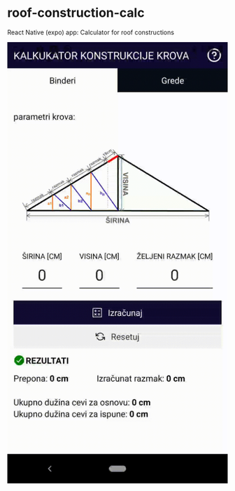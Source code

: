 # roof-construction-calc
 React Native (expo) app: Calculator for roof constructions

![](https://github.com/beredi/roof-construction-calc/blob/main/kkk-video.gif)
